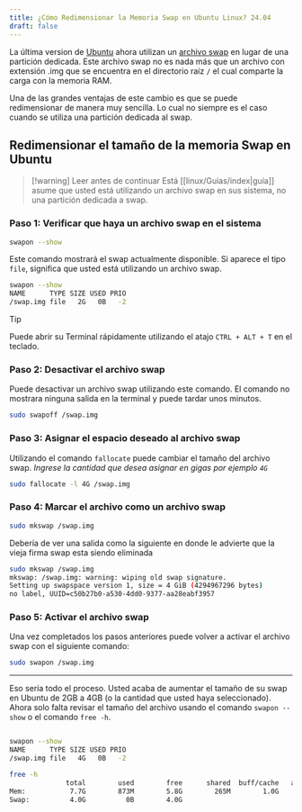 ```yaml
---
title: ¿Cómo Redimensionar la Memoria Swap en Ubuntu Linux? 24.04
draft: false
---
```


La última version de [Ubuntu](https://ubuntu.com/) ahora utilizan un [archivo swap](https://help.ubuntu.com/community/SwapFaq) en lugar de una partición dedicada.
Este archivo swap no es nada más que un archivo con extensión .img que se encuentra en el directorio raíz `/` el cual comparte la carga con la memoria RAM.

Una de las grandes ventajas de este cambio es que se puede redimensionar de manera muy sencilla. Lo cual no siempre es el caso cuando se utiliza una partición dedicada al swap.

## Redimensionar el tamaño de la memoria Swap en Ubuntu

>[!warning] Leer antes de continuar
>Está [[linux/Guias/index|guía]] asume que usted está utilizando un archivo swap en sus sistema, no una partición dedicada a swap.

### Paso 1: Verificar que haya un archivo swap en el sistema

```bash
swapon --show
```

Este comando mostrará el swap actualmente disponible. Si aparece el tipo `file`, significa que usted está utilizando un archivo swap.

```bash title="Ejemplo" /file/ /TYPE/
swapon --show
NAME      TYPE SIZE USED PRIO
/swap.img file   2G   0B   -2
```

>[!tip]
>Puede abrir su Terminal rápidamente utilizando el atajo `CTRL + ALT + T` en el teclado.

### Paso 2: Desactivar el archivo swap

Puede desactivar un archivo swap utilizando este comando. El comando no mostrara ninguna salida en la terminal y puede tardar unos minutos.

```bash
sudo swapoff /swap.img
```

### Paso 3: Asignar el espacio deseado al archivo swap

Utilizando el comando `fallocate` puede cambiar el tamaño del archivo swap.
*Ingrese la cantidad que desea asignar en gigas por ejemplo `4G`*

```bash /4G/
sudo fallocate -l 4G /swap.img
```

### Paso 4: Marcar el archivo como un archivo swap

```bash
sudo mkswap /swap.img
```

Debería de ver una salida como la siguiente en donde le advierte que la vieja firma swap esta siendo eliminada

```bash title="Ejemplo" {2-4}
sudo mkswap /swap.img
mkswap: /swap.img: warning: wiping old swap signature.
Setting up swapspace version 1, size = 4 GiB (4294967296 bytes)
no label, UUID=c50b27b0-a530-4dd0-9377-aa28eabf3957
```

### Paso 5: Activar el archivo swap

Una vez completados los pasos anteriores puede volver a activar el archivo swap con el siguiente comando:

```bash
sudo swapon /swap.img
```

---

Eso sería todo el proceso. Usted acaba de aumentar el tamaño de su swap en Ubuntu de 2GB a 4GB (o la cantidad que usted haya seleccionado). Ahora solo falta revisar el tamaño del archivo usando el comando `swapon --show` o el comando `free -h`.

```bash title="Ejemplo swapon"

swapon --show
NAME      TYPE SIZE USED PRIO
/swap.img file   4G   0B   -2

```
```bash title="Ejemplo free"
free -h
              total        used        free      shared  buff/cache   available
Mem:           7.7G        873M        5.8G        265M        1.0G        6.3G
Swap:          4.0G          0B        4.0G
```